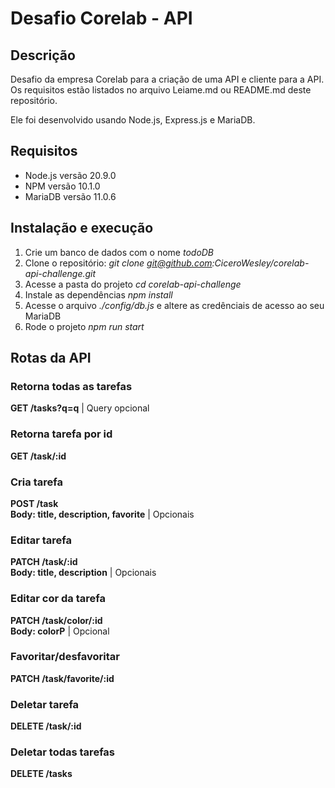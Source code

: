 # Desafio Corelab - API

## Descrição
Desafio da empresa Corelab para a criação de uma API e cliente para a API. Os requisitos estão listados no arquivo Leiame.md ou README.md deste repositório.

Ele foi desenvolvido usando Node.js, Express.js e MariaDB.

## Requisitos
* Node.js versão 20.9.0
* NPM versão 10.1.0
* MariaDB versão 11.0.6

## Instalação e execução
1. Crie um banco de dados com o nome _todoDB_
2. Clone o repositório: _git clone git@github.com:CiceroWesley/corelab-api-challenge.git_
3. Acesse a pasta do projeto _cd corelab-api-challenge_
4. Instale as dependências _npm install_
5. Acesse o arquivo _./config/db.js_ e altere as credênciais de acesso ao seu MariaDB
6. Rode o projeto _npm run start_

## Rotas da API
### Retorna todas as tarefas
**GET /tasks?q=q** | Query opcional

### Retorna tarefa por id
**GET /task/:id**

### Cria tarefa
**POST /task**  
**Body: title, description, favorite** | Opcionais

### Editar tarefa
**PATCH /task/:id**  
**Body: title, description** | Opcionais

### Editar cor da tarefa
**PATCH /task/color/:id**  
**Body: colorP** | Opcional

### Favoritar/desfavoritar
**PATCH /task/favorite/:id**  

### Deletar tarefa
**DELETE /task/:id**  

### Deletar todas tarefas
**DELETE /tasks**  
